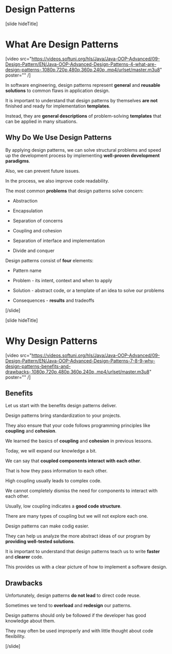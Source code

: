 # Design Patterns

[slide hideTitle]

# What Are Design Patterns

[video src="https://videos.softuni.org/hls/Java/Java-OOP-Advanced/09-Design-Pattern/EN/Java-OOP-Advanced-Design-Patterns-4-what-are-design-patterns-,1080p,720p,480p,360p,240p,.mp4/urlset/master.m3u8" poster="" /]

In software engineering, design patterns represent **general** and **reusable solutions** to common flaws in application design.

It is important to understand that design patterns by themselves **are not** finished and ready for implementation **templates**.

Instead, they are **general descriptions** of problem-solving **templates** that can be applied in many situations.

## Why Do We Use Design Patterns

By applying design patterns, we can solve structural problems and speed up the development process by implementing **well-proven development paradigms**.

Also, we can prevent future issues.

In the process, we also improve code readability.

The most common **problems** that design patterns solve concern:

- Abstraction

- Encapsulation

- Separation of concerns 

- Coupling and cohesion

- Separation of interface and implementation

- Divide and conquer

Design patterns consist of **four** elements:

- Pattern name 

- Problem - its intent, context and when to apply

- Solution - abstract code, or a template of an idea to solve our problems

- Consequences - **results** and tradeoffs


[/slide]


[slide hideTitle]

# Why Design Patterns

[video src="https://videos.softuni.org/hls/Java/Java-OOP-Advanced/09-Design-Pattern/EN/Java-OOP-Advanced-Design-Patterns-7-8-9-why-design-patterns-benefits-and-drawbacks-,1080p,720p,480p,360p,240p,.mp4/urlset/master.m3u8" poster="" /]

## Benefits

Let us start with the benefits design patterns deliver.

Design patterns bring standardization to your projects. 

They also ensure that your code follows programming principles like **coupling** and **cohesion**.

We learned the basics of **coupling** and **cohesion** in previous lessons.

Today, we will expand our knowledge a bit.

We can say that **coupled components interact with each other**. 

That is how they pass information to each other. 

High coupling usually leads to complex code.

We cannot completely dismiss the need for components to interact with each other.

Usually, low coupling indicates a **good code structure**.

There are many types of coupling but we will not explore each one.

Design patterns can make codig easier. 

They can help us analyze the more abstract ideas of our program by **providing well-tested solutions**.

It is important to understand that design patterns teach us to write **faster** and **clearer** code. 

This provides us with a clear picture of how to implement a software design.

## Drawbacks

Unfortunately, design patterns **do not lead** to direct code reuse.

Sometimes we tend to **overload** and **redesign** our patterns.

Design patterns should only be followed if the developer has good knowledge about them.

They may often be used improperly and with little thought about code flexibility.

[/slide]
